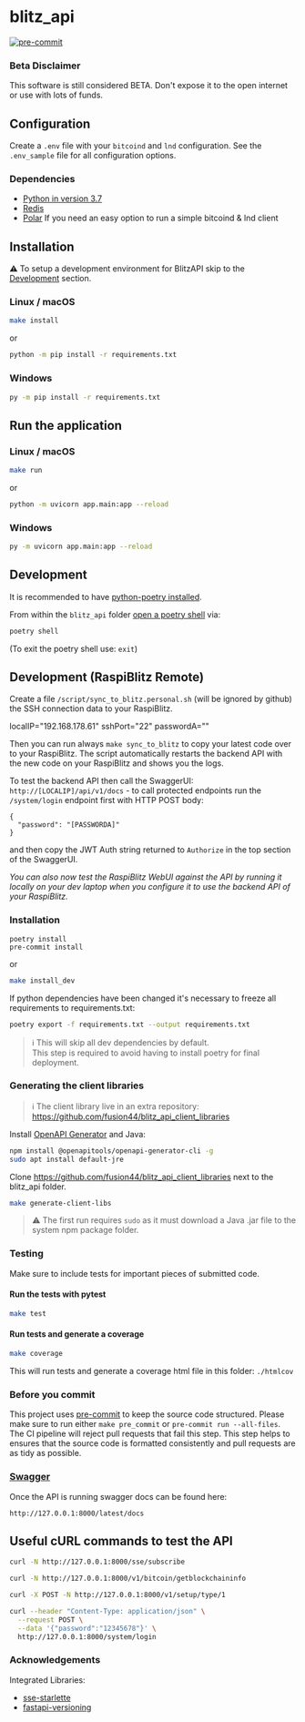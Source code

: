 # blitz_api

[![pre-commit](https://img.shields.io/badge/pre--commit-enabled-brightgreen?logo=pre-commit&logoColor=white)](https://github.com/pre-commit/pre-commit)

### Beta Disclaimer
This software is still considered BETA. Don't expose it to the open internet or use with lots of funds.

## Configuration

Create a `.env` file with your `bitcoind` and `lnd` configuration. See the `.env_sample` file for all configuration options.

### Dependencies

- [Python in version 3.7](https://www.python.org/downloads/)
- [Redis](https://redis.io)
- [Polar](https://github.com/jamaljsr/polar)
  If you need an easy option to run a simple bitcoind & lnd client

## Installation

:warning: To setup a development environment for BlitzAPI skip to the [Development](#Development) section.

### Linux / macOS

```sh
make install
```

or

```sh
python -m pip install -r requirements.txt
```

### Windows

```sh
py -m pip install -r requirements.txt
```

## Run the application

### Linux / macOS

```sh
make run
```

or

```sh
python -m uvicorn app.main:app --reload
```

### Windows

```sh
py -m uvicorn app.main:app --reload
```

## Development

It is recommended to have [python-poetry installed](<(https://python-poetry.org/docs/master/#installation)>).

From within the `blitz_api` folder [open a poetry shell](https://python-poetry.org/docs/master/cli/#shell) via:

```sh
poetry shell
```

(To exit the poetry shell use: `exit`)

## Development (RaspiBlitz Remote)

Create a file `/script/sync_to_blitz.personal.sh` (will be ignored by github) the SSH connection data to your RaspiBlitz.

localIP="192.168.178.61"
sshPort="22"
passwordA=""

Then you can run always `make sync_to_blitz` to copy your latest code over to your RaspiBlitz. The script automatically restarts the backend API with the new code on your RaspiBlitz and shows you the logs.

To test the backend API then call the SwaggerUI: `http://[LOCALIP]/api/v1/docs` - to call protected endpoints run the `/system/login` endpoint first with HTTP POST body:
```
{
  "password": "[PASSWORDA]"
}
```
and then copy the JWT Auth string returned to `Authorize` in the top section of the SwaggerUI.

*You can also now test the RaspiBlitz WebUI against the API by running it locally on your dev laptop when you configure it to use the backend API of your RaspiBlitz.*

### Installation

```
poetry install
pre-commit install
```

or

```sh
make install_dev
```

If python dependencies have been changed it's necessary to freeze all requirements to requirements.txt:

```sh
poetry export -f requirements.txt --output requirements.txt
```

> :information_source: This will skip all dev dependencies by default.\
> This step is required to avoid having to install poetry for final deployment.

### Generating the client libraries

> ℹ️ The client library live in an extra repository:
https://github.com/fusion44/blitz_api_client_libraries

Install [OpenAPI Generator](https://openapi-generator.tech) and Java:


```sh
npm install @openapitools/openapi-generator-cli -g
sudo apt install default-jre
```


Clone https://github.com/fusion44/blitz_api_client_libraries next to the blitz_api folder.

```sh
make generate-client-libs
```
> ⚠️ The first run requires `sudo` as it must download a Java .jar file to the system npm package folder.
### Testing

Make sure to include tests for important pieces of submitted code.

#### Run the tests with pytest

```sh
make test
```

#### Run tests and generate a coverage

```sh
make coverage
```

This will run tests and generate a coverage html file in this folder: `./htmlcov`

### Before you commit

This project uses [pre-commit](https://pre-commit.com) to keep the source code structured. Please make sure to run either `make pre_commit` or `pre-commit run --all-files`. The CI pipeline will reject pull requests that fail this step. This step helps to ensures that the source code is formatted consistently and pull requests are as tidy as possible.

### [Swagger](https://swagger.io)

Once the API is running swagger docs can be found here:

```
http://127.0.0.1:8000/latest/docs
```

## Useful cURL commands to test the API

```sh
curl -N http://127.0.0.1:8000/sse/subscribe
```

```sh
curl -N http://127.0.0.1:8000/v1/bitcoin/getblockchaininfo
```

```sh
curl -X POST -N http://127.0.0.1:8000/v1/setup/type/1
```

```sh
curl --header "Content-Type: application/json" \
  --request POST \
  --data '{"password":"12345678"}' \
  http://127.0.0.1:8000/system/login
```

### Acknowledgements

Integrated Libraries:

- [sse-starlette](https://github.com/sysid/sse-starlette)
- [fastapi-versioning](https://github.com/DeanWay/fastapi-versioning)
